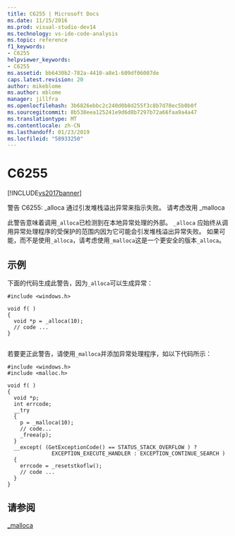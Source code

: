 ```yaml
---
title: C6255 | Microsoft Docs
ms.date: 11/15/2016
ms.prod: visual-studio-dev14
ms.technology: vs-ide-code-analysis
ms.topic: reference
f1_keywords:
- C6255
helpviewer_keywords:
- C6255
ms.assetid: bb6430b2-782a-4410-a8e1-609df06007de
caps.latest.revision: 20
author: mikeblome
ms.author: mblome
manager: jillfra
ms.openlocfilehash: 3b6826ebbc2c240d0b8d255f3c8b7d78ec5b0b0f
ms.sourcegitcommit: 8b538eea125241e9d6d8b7297b72a66faa9a4a47
ms.translationtype: MT
ms.contentlocale: zh-CN
ms.lasthandoff: 01/23/2019
ms.locfileid: "58933250"
---
```

# <a name="c6255"></a>C6255
[!INCLUDE[vs2017banner](../includes/vs2017banner.md)]

警告 C6255: _alloca 通过引发堆栈溢出异常来指示失败。 请考虑改用 _malloca  
  
 此警告意味着调用`_alloca`已检测到在本地异常处理的外部。 `_alloca` 应始终从调用异常处理程序的受保护的范围内因为它可能会引发堆栈溢出异常失败。 如果可能，而不是使用`_alloca`，请考虑使用`_malloca`这是一个更安全的版本`_alloca`。  
  
## <a name="example"></a>示例  
 下面的代码生成此警告，因为`_alloca`可以生成异常：  
  
```  
#include <windows.h>  
  
void f( )  
{  
  void *p = _alloca(10);  
  // code ...  
}  
  
```  
  
 若要更正此警告，请使用`_malloca`并添加异常处理程序，如以下代码所示：  
  
```  
#include <windows.h>  
#include <malloc.h>  
  
void f( )  
{  
  void *p;  
  int errcode;  
  __try   
  {  
    p = _malloca(10);  
    // code...  
    _freea(p);  
  }  
  __except( (GetExceptionCode() == STATUS_STACK_OVERFLOW ) ?  
              EXCEPTION_EXECUTE_HANDLER : EXCEPTION_CONTINUE_SEARCH )  
  {  
    errcode = _resetstkoflw();  
    // code ...  
  }  
}  
```  
  
## <a name="see-also"></a>请参阅  
 [_malloca](http://msdn.microsoft.com/library/293992df-cfca-4bc9-b313-0a733a6bb936)
